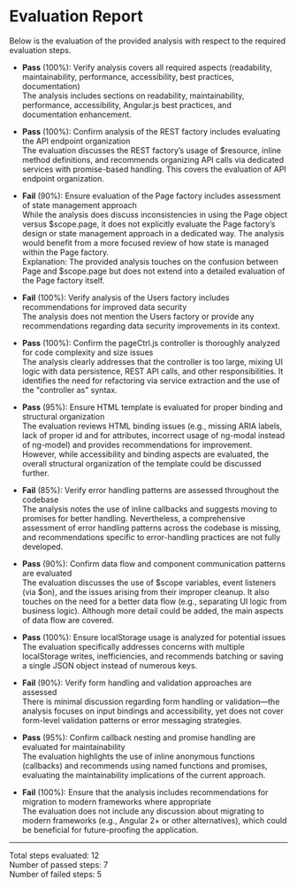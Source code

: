 # Evaluation Report

Below is the evaluation of the provided analysis with respect to the required evaluation steps.

- **Pass** (100%): Verify analysis covers all required aspects (readability, maintainability, performance, accessibility, best practices, documentation)  
  The analysis includes sections on readability, maintainability, performance, accessibility, Angular.js best practices, and documentation enhancement.

- **Pass** (100%): Confirm analysis of the REST factory includes evaluating the API endpoint organization  
  The evaluation discusses the REST factory’s usage of $resource, inline method definitions, and recommends organizing API calls via dedicated services with promise-based handling. This covers the evaluation of API endpoint organization.

- **Fail** (90%): Ensure evaluation of the Page factory includes assessment of state management approach  
  While the analysis does discuss inconsistencies in using the Page object versus $scope.page, it does not explicitly evaluate the Page factory’s design or state management approach in a dedicated way. The analysis would benefit from a more focused review of how state is managed within the Page factory.  
  Explanation: The provided analysis touches on the confusion between Page and $scope.page but does not extend into a detailed evaluation of the Page factory itself.

- **Fail** (100%): Verify analysis of the Users factory includes recommendations for improved data security  
  The analysis does not mention the Users factory or provide any recommendations regarding data security improvements in its context.

- **Pass** (100%): Confirm the pageCtrl.js controller is thoroughly analyzed for code complexity and size issues  
  The analysis clearly addresses that the controller is too large, mixing UI logic with data persistence, REST API calls, and other responsibilities. It identifies the need for refactoring via service extraction and the use of the "controller as" syntax.

- **Pass** (95%): Ensure HTML template is evaluated for proper binding and structural organization  
  The evaluation reviews HTML binding issues (e.g., missing ARIA labels, lack of proper id and for attributes, incorrect usage of ng-modal instead of ng-model) and provides recommendations for improvement. However, while accessibility and binding aspects are evaluated, the overall structural organization of the template could be discussed further.

- **Fail** (85%): Verify error handling patterns are assessed throughout the codebase  
  The analysis notes the use of inline callbacks and suggests moving to promises for better handling. Nevertheless, a comprehensive assessment of error handling patterns across the codebase is missing, and recommendations specific to error-handling practices are not fully developed.

- **Pass** (90%): Confirm data flow and component communication patterns are evaluated  
  The evaluation discusses the use of $scope variables, event listeners (via $on), and the issues arising from their improper cleanup. It also touches on the need for a better data flow (e.g., separating UI logic from business logic). Although more detail could be added, the main aspects of data flow are covered.

- **Pass** (100%): Ensure localStorage usage is analyzed for potential issues  
  The evaluation specifically addresses concerns with multiple localStorage writes, inefficiencies, and recommends batching or saving a single JSON object instead of numerous keys.

- **Fail** (90%): Verify form handling and validation approaches are assessed  
  There is minimal discussion regarding form handling or validation—the analysis focuses on input bindings and accessibility, yet does not cover form-level validation patterns or error messaging strategies.

- **Pass** (95%): Confirm callback nesting and promise handling are evaluated for maintainability  
  The evaluation highlights the use of inline anonymous functions (callbacks) and recommends using named functions and promises, evaluating the maintainability implications of the current approach.

- **Fail** (100%): Ensure that the analysis includes recommendations for migration to modern frameworks where appropriate  
  The evaluation does not include any discussion about migrating to modern frameworks (e.g., Angular 2+ or other alternatives), which could be beneficial for future-proofing the application.

---

Total steps evaluated: 12  
Number of passed steps: 7  
Number of failed steps: 5